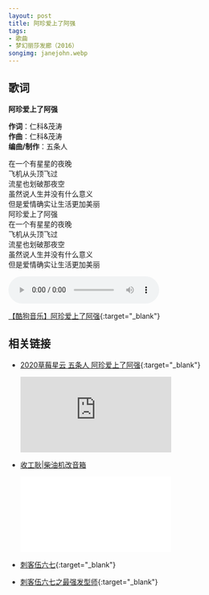 ```yaml
---
layout: post
title: 阿珍爱上了阿强
tags:
- 歌曲
- 梦幻丽莎发廊（2016）
songimg: janejohn.webp
---
```


## 歌词

**阿珍爱上了阿强**

**作词**：仁科&茂涛  
**作曲**：仁科&茂涛  
**编曲/制作**：五条人

在一个有星星的夜晚  
飞机从头顶飞过  
流星也划破那夜空  
虽然说人生并没有什么意义  
但是爱情确实让生活更加美丽  
阿珍爱上了阿强  
在一个有星星的夜晚  
飞机从头顶飞过  
流星也划破那夜空  
虽然说人生并没有什么意义  
但是爱情确实让生活更加美丽

<audio controls autoplay loop  src="https://onedrive.gimhoy.com/1drv/aHR0cHM6Ly8xZHJ2Lm1zL3UvcyFBbXVjeFU4NF9vc3NoQzZjUHdBd1Y3bmlIZmxI.flac">
您的浏览器不支持 audio 标签。
</audio>

[【酷狗音乐】阿珍爱上了阿强](https://www.kugou.com/song/eiuqd82.html#hash=9DC17CB21E4B92ED5B64BCFA86533F91&album_id=26633668){:target="_blank"}

## 相关链接

* [2020草莓星云 五条人 阿珍爱上了阿强](https://v.qq.com/x/cover/mzc00200vnvhjn5/i0034dd678x.html){:target="_blank"}

  <div class="iframe-container"><iframe class="responsive-iframe" src='https://v.qq.com/txp/iframe/player.html?vid=i0034dd678x' frameborder="no" allowfullscreen="true"></iframe></div>

* [收工耿|柴油机改音箱](https://www.bilibili.com/video/av81450490/)
  <div class="iframe-container"><iframe class="responsive-iframe" src="//player.bilibili.com/player.html?aid=81450490&bvid=BV14J411h7TA&cid=139392694&page=1" frameborder="no" allowfullscreen="true"></iframe></div>

* [刺客伍六七](https://www.bilibili.com/bangumi/play/ss6360/){:target="_blank"}

* [刺客伍六七之最强发型师](https://www.bilibili.com/bangumi/play/ss28510){:target="_blank"}
